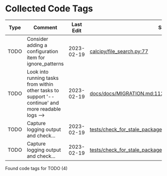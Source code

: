 # Collected Code Tags

| Type    | Comment                                                                                            | Last Edit  | Source File                                                                                                                                                                                                                  |
|---------|----------------------------------------------------------------------------------------------------|------------|------------------------------------------------------------------------------------------------------------------------------------------------------------------------------------------------------------------------------|
|    TODO | Consider adding a configuration item for ignore_patterns                                           | 2023-02-19 | [calcipy/file_search.py:77](https://github.com/KyleKing/calcipy/blame/e6bc0415e3bf6a6df5a9d808ce0e89d0f2c5df9e/calcipy/file_search.py#L82)                                                                                   |
|    TODO | Look into running tasks from within other tasks to support '--continue' and more readable logs --> | 2023-02-19 | [docs/docs/MIGRATION.md:112](https://github.com/KyleKing/calcipy/blame/d95eb85ab7f6d45459ed7b3ff2dc99ae3c92fa61/docs/docs/MIGRATION.md#L42)                                                                                  |
|    TODO | Capture logging output and check...                                                                | 2023-02-19 | [tests/check_for_stale_packages/test_check_for_stale_packages.py:64](https://github.com/KyleKing/calcipy/blame/a8b69e7b04d9b15eabff8897f2de7703898c2afc/tests/check_for_stale_packages/test_check_for_stale_packages.py#L63) |
|    TODO | Capture logging output and check...                                                                | 2023-02-19 | [tests/check_for_stale_packages/test_check_for_stale_packages.py:88](https://github.com/KyleKing/calcipy/blame/3f42ad855eb7024ff48af35d496633a87d4a14ac/tests/check_for_stale_packages/test_check_for_stale_packages.py#L26) |

Found code tags for TODO (4)

<!-- calcipy_skip_tags -->
